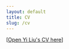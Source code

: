 ```yaml
---
layout: default
title: CV
slug: /cv
---
```


<div class="deskContent">
<center>
<object  data= "https://yiliu1998.github.io/cvpdf/CV_Yi_Liu.pdf"
	 width="900"
	 height="500" >
</object >
</center>
</div>

[<a href="https://yiliu1998.github.io/cvpdf/CV_Yi_Liu.pdf" target="_blank">Open Yi Liu's CV here</a>]


